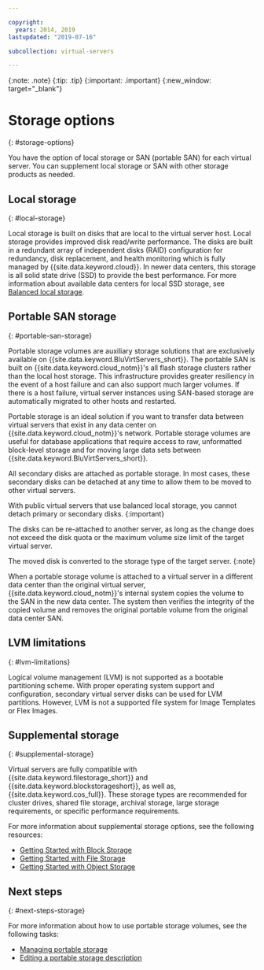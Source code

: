 ```yaml
---

copyright:
  years: 2014, 2019
lastupdated: "2019-07-16"

subcollection: virtual-servers

---
```


{:note: .note}
{:tip: .tip}
{:important: .important}
{:new_window: target="_blank"}

# Storage options
{: #storage-options}

You have the option of local storage or SAN (portable SAN) for each virtual server. You can supplement local storage or SAN with other storage products as needed.

## Local storage
{: #local-storage}

Local storage is built on disks that are local to the virtual server host. Local storage provides improved disk read/write performance. The disks are built in a redundant array of independent disks (RAID) configuration for redundancy, disk replacement, and health monitoring which is fully managed by {{site.data.keyword.cloud}}. In newer data centers, this storage is all solid state drive (SSD) to provide the best performance. For more information about available data centers for local SSD storage, see [Balanced local storage](/docs/virtual-servers?topic=virtual-servers-about-virtual-server-profiles#balanced-local-storage).

## Portable SAN storage
{: #portable-san-storage}

Portable storage volumes are auxiliary storage solutions that are exclusively available on {{site.data.keyword.BluVirtServers_short}}.  The portable SAN is built on {{site.data.keyword.cloud_notm}}'s all flash storage clusters rather than the local host storage. This infrastructure provides greater resiliency in the event of a host failure and can also support much larger volumes. If there is a host failure, virtual server instances using SAN-based storage are automatically migrated to other hosts and restarted.

Portable storage is an ideal solution if you want to transfer data between virtual servers that exist in any data center on {{site.data.keyword.cloud_notm}}'s network. Portable storage volumes are useful for database applications that require access to raw, unformatted block-level storage and for moving large data sets between {{site.data.keyword.BluVirtServers_short}}.

All secondary disks are attached as portable storage. In most cases, these secondary disks can be detached at any time to allow them to be moved to other virtual servers.

With public virtual servers that use balanced local storage, you cannot detach primary or secondary disks.
{:important}

The disks can be re-attached to another server, as long as the change does not exceed the disk quota or the maximum volume size limit of the target virtual server.

The moved disk is converted to the storage type of the target server.
{:note}

When a portable storage volume is attached to a virtual server in a different data center than the original virtual server, {{site.data.keyword.cloud_notm}}'s internal system copies the volume to the SAN in the new data center. The system then verifies the integrity of the copied volume and removes the original portable volume from the original data center SAN.

## LVM limitations
{: #lvm-limitations}

Logical volume management (LVM) is not supported as a bootable partitioning scheme. With proper operating system support and configuration, secondary virtual server disks can be used for LVM partitions. However, LVM is not a supported file system for Image Templates or Flex Images.

## Supplemental storage
{: #supplemental-storage}

Virtual servers are fully compatible with {{site.data.keyword.filestorage_short}} and {{site.data.keyword.blockstorageshort}}, as well as, {{site.data.keyword.cos_full}}. These storage types are recommended for cluster drives, shared file storage, archival storage, large storage requirements, or specific performance requirements.

For more information about supplemental storage options, see the following resources:

* [Getting Started with Block Storage](/docs/BlockStorage?topic=BlockStorage-getting-started)
* [Getting Started with File Storage](/docs/FileStorage?topic=FileStorage-getting-started)
* [Getting Started with Object Storage](/docs/cloud-object-storage?topic=cloud-object-storage-getting-started)

## Next steps
{: #next-steps-storage}

For more information about how to use portable storage volumes, see the following tasks:
* [Managing portable storage](/docs/virtual-servers?topic=virtual-servers-accessing-portable-storage#accessing-portable-storage)
* [Editing a portable storage description](/docs/virtual-servers?topic=virtual-servers-editing-a-portable-storage-description#editing-a-portable-storage-description)

